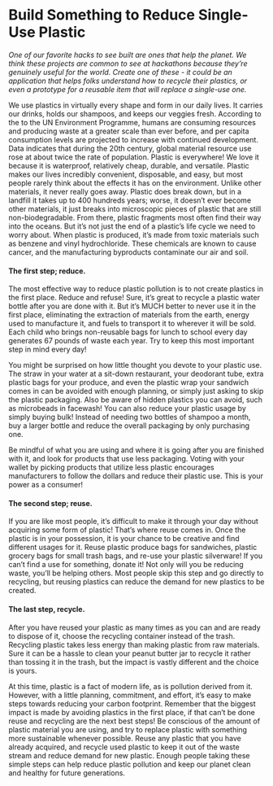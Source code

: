 # Build Something to Reduce Single-Use Plastic

_One of our favorite hacks to see built are ones that help the planet. We think these projects are common to see at hackathons because they’re genuinely useful for the world. Create one of these - it could be an application that helps folks understand how to recycle their plastics, or even a prototype for a reusable item that will replace a single-use one._


We use plastics in virtually every shape and form in our daily lives. It carries our drinks, holds our shampoos, and keeps our veggies fresh. According to the to the UN Environment Programme, humans are consuming resources and producing waste at a greater scale than ever before, and per capita consumption levels are projected to increase with continued development. Data indicates that during the 20th century, global material resource use rose at about twice the rate of population. Plastic is everywhere! We love it because it is waterproof, relatively cheap, durable, and versatile. Plastic makes our lives incredibly convenient, disposable, and easy, but most people rarely think about the effects it has on the environment. Unlike other materials, it never really goes away. Plastic does break down, but in a landfill it takes up to 400 hundreds years; worse, it doesn’t ever become other materials, it just breaks into microscopic pieces of plastic that are still non-biodegradable. From there, plastic fragments most often find their way into the oceans. But it’s not just the end of a plastic’s life cycle we need to worry about. When plastic is produced, it’s made from toxic materials such as benzene and vinyl hydrochloride. These chemicals are known to cause cancer, and the manufacturing byproducts contaminate our air and soil.

#### The first step; reduce.
The most effective way to reduce plastic pollution is to not create plastics in the first place. Reduce and refuse! Sure, it’s great to recycle a plastic water bottle after you are done with it. But it’s MUCH better to never use it in the first place, eliminating the extraction of materials from the earth, energy used to manufacture it, and fuels to transport it to wherever it will be sold. Each child who brings non-reusable bags for lunch to school every day generates 67 pounds of waste each year. Try to keep this most important step in mind every day!

You might be surprised on how little thought you devote to your plastic use. The straw in your water at a sit-down restaurant, your deodorant tube, extra plastic bags for your produce, and even the plastic wrap your sandwich comes in can be avoided with enough planning, or simply just asking to skip the plastic packaging. Also be aware of hidden plastics you can avoid, such as microbeads in facewash!  You can also reduce your plastic usage by simply buying bulk! Instead of needing two bottles of shampoo a month, buy a larger bottle and reduce the overall packaging by only purchasing one.

Be mindful of what you are using and where it is going after you are finished with it, and look for products that use less packaging. Voting with your wallet by picking products that utilize less plastic encourages manufacturers to follow the dollars and reduce their plastic use. This is your power as a consumer!

#### The second step; reuse.
If you are like most people, it’s difficult to make it through your day without acquiring some form of plastic! That’s where reuse comes in. Once the plastic is in your possession, it is your chance to be creative and find different usages for it. Reuse plastic produce bags for sandwiches, plastic grocery bags for small trash bags, and re-use your plastic silverware! If you can’t find a use for something, donate it! Not only will you be reducing waste, you’ll be helping others. Most people skip this step and go directly to recycling, but reusing plastics can reduce the demand for new plastics to be created.

#### The last step, recycle.
After you have reused your plastic as many times as you can and are ready to dispose of it, choose the recycling container instead of the trash. Recycling plastic takes less energy than making plastic from raw materials. Sure it can be a hassle to clean your peanut butter jar to recycle it rather than tossing it in the trash, but the impact is vastly different and the choice is yours.

At this time, plastic is a fact of modern life, as is pollution derived from it. However, with a little planning, commitment, and effort, it’s easy to make steps towards reducing your carbon footprint.  Remember that the biggest impact is made by avoiding plastics in the first place, if that can’t be done reuse and recycling are the next best steps! Be conscious of the amount of plastic material you are using, and try to replace plastic with something more sustainable whenever possible. Reuse any plastic that you have already acquired, and recycle used plastic to keep it out of the waste stream and reduce demand for new plastic. Enough people taking these simple steps can help reduce plastic pollution and keep our planet clean and healthy for future generations.
